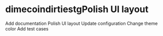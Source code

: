 # dimecoindirtiestgPolish UI layout
Add documentation
Polish UI layout
Update configuration
Change theme color
Add test cases
